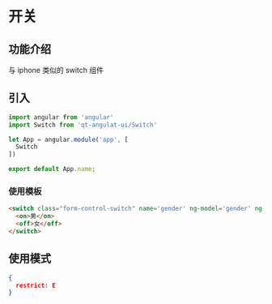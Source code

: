 # 开关

## 功能介绍

与 iphone 类似的 switch 组件

## 引入

```javascript
import angular from 'angular'
import Switch from 'qt-angulat-ui/Switch'

let App = angular.module('app', [
  Switch
])

export default App.name;
```

### 使用模板

```html
<switch class="form-control-switch" name='gender' ng-model='gender' ng-true-value='1' ng-false-value='2'>
  <on>男</on>
  <off>女</off>
</switch>
```

## 使用模式

```JSON
{
  restrict: E
}
```
